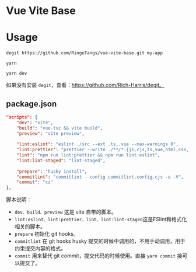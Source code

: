 # Vue Vite Base

# Usage

```
degit https://github.com/RingoTangs/vue-vite-base.git my-app

yarn 

yarn dev
```

如果没有安装 `degit`，查看：https://github.com/Rich-Harris/degit。

## package.json

```json
"scripts": {
    "dev": "vite",
    "build": "vue-tsc && vite build",
    "preview": "vite preview",
    
    "lint:eslint": "eslint ./src --ext .ts,.vue --max-warnings 0",
    "lint:prettier": "prettier --write ./**/*.{js,cjs,ts,vue,html,css,json}",
    "lint": "npm run lint:prettier && npm run lint:eslint",
    "lint:lint-staged": "lint-staged",
    
    "prepare": "husky install",
    "commitlint": "commitlint --config commitlint.config.cjs -e -V",
    "commit": "cz"
},
```

脚本说明：

- `dev、build、preview` 这是 vite 自带的脚本。
- `lint:eslint、lint:prettier、lint、lint:lint-staged`这是ESlint和格式化相关的脚本。
- `prepare` 初始化 git hooks。
- `commitlint` 在 git hooks husky 提交的时候中调用的，不用手动调用，用于约束提交内容的格式。
- `commit` 用来替代 git commit，提交代码的时候使用。直接 `yarn commit` 接可以提交了。

